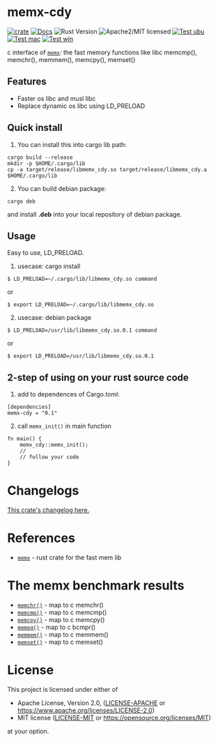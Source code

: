 # memx-cdy

[![crate][crate-image]][crate-link]
[![Docs][docs-image]][docs-link]
![Rust Version][rustc-image]
![Apache2/MIT licensed][license-image]
[![Test ubu][test-ubuntu-image]][test-ubuntu-link]
[![Test mac][test-windows-image]][test-windows-link]
[![Test win][test-macos-image]][test-macos-link]

c interface of [`memx`](https://crates.io/crates/memx): the fast memory functions like libc memcmp(), memchr(), memmem(), memcpy(), memset()

## Features

* Faster os libc and musl libc
* Replace dynamic os libc using LD_PRELOAD

## Quick install

1. You can install this into cargo lib path:

```
cargo build --release
mkdir -p $HOME/.cargo/lib
cp -a target/release/libmemx_cdy.so target/release/libmemx_cdy.a $HOME/.cargo/lib
```

2. You can build debian package:

```
cargo deb
```

and install **.deb** into your local repository of debian package.

## Usage
Easy to use, LD_PRELOAD.

1. usecase: cargo install

```
$ LD_PRELOAD=~/.cargo/lib/libmemx_cdy.so command
```

or

```
$ export LD_PRELOAD=~/.cargo/lib/libmemx_cdy.so
```

2. usecase: debian package

```
$ LD_PRELOAD=/usr/lib/libmemx_cdy.so.0.1 command
```

or

```
$ export LD_PRELOAD=/usr/lib/libmemx_cdy.so.0.1
```

## 2-step of using on your rust source code

1. add to dependences of Cargo.toml:

```
[dependencies]
memx-cdy = "0.1"
```

2. call `memx_init()` in main function

```
fn main() {
    memx_cdy::memx_init();
    //
    // follow your code
}
```


# Changelogs

[This crate's changelog here.](https://github.com/aki-akaguma/memx-cdy/blob/main/CHANGELOG.md)

# References

- [`memx`](https://crates.io/crates/memx) - rust crate for the fast mem lib

# The memx benchmark results

- [`memchr()`](https://github.com/aki-akaguma/memx/blob/main/docs/README.memchr.md) - map to c memchr()
- [`memcmp()`](https://github.com/aki-akaguma/memx/blob/main/docs/README.memcmp.md) - map to c memcmp()
- [`memcpy()`](https://github.com/aki-akaguma/memx/blob/main/docs/README.memcpy.md) - map to c memcpy()
- [`memeq()`](https://github.com/aki-akaguma/memx/blob/main/docs/README.memeq.md) - map to c bcmpr()
- [`memmem()`](https://github.com/aki-akaguma/memx/blob/main/docs/README.memmem.md) - map to c memmem()
- [`memset()`](https://github.com/aki-akaguma/memx/blob/main/docs/README.memset.md) - map to c memset()

# License

This project is licensed under either of

 * Apache License, Version 2.0, ([LICENSE-APACHE](LICENSE-APACHE) or
   https://www.apache.org/licenses/LICENSE-2.0)
 * MIT license ([LICENSE-MIT](LICENSE-MIT) or
   https://opensource.org/licenses/MIT)

at your option.

[//]: # (badges)

[crate-image]: https://img.shields.io/crates/v/memx-cdy.svg
[crate-link]: https://crates.io/crates/memx-cdy
[docs-image]: https://docs.rs/memx-cdy/badge.svg
[docs-link]: https://docs.rs/memx-cdy/
[rustc-image]: https://img.shields.io/badge/rustc-1.65+-blue.svg
[license-image]: https://img.shields.io/badge/license-Apache2.0/MIT-blue.svg
[test-ubuntu-image]: https://github.com/aki-akaguma/memx-cdy/actions/workflows/test-ubuntu.yml/badge.svg
[test-ubuntu-link]: https://github.com/aki-akaguma/memx-cdy/actions/workflows/test-ubuntu.yml
[test-macos-image]: https://github.com/aki-akaguma/memx-cdy/actions/workflows/test-macos.yml/badge.svg
[test-macos-link]: https://github.com/aki-akaguma/memx-cdy/actions/workflows/test-macos.yml
[test-windows-image]: https://github.com/aki-akaguma/memx-cdy/actions/workflows/test-windows.yml/badge.svg
[test-windows-link]: https://github.com/aki-akaguma/memx-cdy/actions/workflows/test-windows.yml
